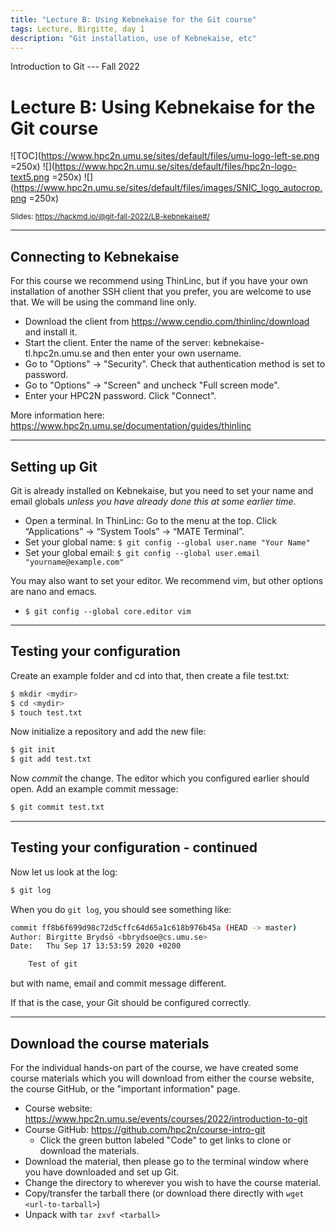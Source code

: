 ```yaml
---
title: "Lecture B: Using Kebnekaise for the Git course"
tags: Lecture, Birgitte, day 1
description: "Git installation, use of Kebnekaise, etc"
---
```


Introduction to Git --- Fall 2022
# Lecture B: Using Kebnekaise for the Git course

<!-- .slide: data-background="#ffffff" -->

<!-- Lecture material made by Birgitte Brydsö for the version of the course that was given in fall 2020. Lecture was first given by Birgitte Brydsö in fall 2020. 
Minor modifications done for the fall 2021 and 2022 versions of the course. -->

![TOC](https://www.hpc2n.umu.se/sites/default/files/umu-logo-left-se.png =250x)  ![](https://www.hpc2n.umu.se/sites/default/files/hpc2n-logo-text5.png =250x)  ![](https://www.hpc2n.umu.se/sites/default/files/images/SNIC_logo_autocrop.png =250x)

<small>Slides: https://hackmd.io/@git-fall-2022/LB-kebnekaise#/</small>

---

## Connecting to Kebnekaise

<!-- .slide: style="font-size: 30px;" -->

For this course we recommend using ThinLinc, but if you have your own installation of another SSH client that you prefer, you are welcome to use that. We will be using the command line only. 

* Download the client from https://www.cendio.com/thinlinc/download and install it.
* Start the client. Enter the name of the server: kebnekaise-tl.hpc2n.umu.se and then enter your own username.
* Go to "Options" -> "Security". Check that authentication method is set to password.
* Go to "Options" -> "Screen" and uncheck "Full screen mode".
* Enter your HPC2N password. Click "Connect".

More information here: https://www.hpc2n.umu.se/documentation/guides/thinlinc

---

## Setting up Git

<!-- .slide: style="font-size: 32px;" -->

Git is already installed on Kebnekaise, but you need to set your name and email globals *unless you have already done this at some earlier time*. 

* Open a terminal. In ThinLinc: Go to the menu at the top. Click “Applications” → “System Tools” → “MATE Terminal”.
* Set your global name: `$ git config --global user.name "Your Name"`
* Set your global email: `$ git config --global user.email "yourname@example.com"` 

You may also want to set your editor. We recommend vim, but other options are nano and emacs. 

* `$ git config --global core.editor vim`

---

## Testing your configuration 

<!-- .slide: style="font-size: 32px;" -->

Create an example folder and cd into that, then create a file test.txt: 

```bash
$ mkdir <mydir> 
$ cd <mydir>
$ touch test.txt
```

Now initialize a repository and add the new file:

```bash
$ git init
$ git add test.txt
```

Now *commit* the change. The editor which you configured earlier should open. Add an example commit message:

```bash
$ git commit test.txt 
```

---

## Testing your configuration - continued

<!-- .slide: style="font-size: 32px;" -->

Now let us look at the log:

```bash
$ git log
```

When you do `git log`, you should see something like: 

```bash
commit ff8b6f699d98c72d5cffc64d65a1c618b976b45a (HEAD -> master)
Author: Birgitte Brydsö <bbrydsoe@cs.umu.se>
Date:   Thu Sep 17 13:53:59 2020 +0200

    Test of git
```

but with name, email and commit message different.

If that is the case, your Git should be configured correctly. 

---

## Download the course materials

<!-- .slide: style="font-size: 32px;" -->

For the individual hands-on part of the course, we have created some course materials which you will download from either the course website, the course GitHub, or the "important information" page. 

* Course website: https://www.hpc2n.umu.se/events/courses/2022/introduction-to-git
* Course GitHub: https://github.com/hpc2n/course-intro-git
  - Click the green button labeled "Code" to get links to clone or download the materials. 
* Download the material, then please go to the terminal window where you have downloaded and set up Git.
* Change the directory to wherever you wish to have the course material.
* Copy/transfer the tarball there (or download there directly with `wget <url-to-tarball>`)
* Unpack with `tar zxvf <tarball>`

